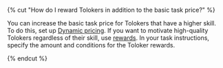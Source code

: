 {% cut "How do I reward Tolokers in addition to the basic task price?" %}

You can increase the basic task price for Tolokers that have a higher skill. To do this, set up [Dynamic pricing](../../../../guide/concepts/dynamic-pricing.md). If you want to motivate high-quality Tolokers regardless of their skill, use [rewards](../../../../guide/faq/users.md). In your task instructions, specify the amount and conditions for the Toloker rewards.

{% endcut %}